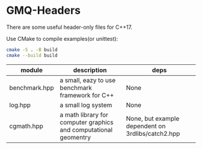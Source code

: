 # GMQ-Headers

There are some useful header-only files for C++17.

Use CMake to compile examples(or unittest):

```bash
cmake -S . -B build
cmake --build build
```


|module|description|deps|
|--|--|--|
|benchmark.hpp|a small, eazy to use benchmark framework for C++|None|
|log.hpp|a small log system|None|
|cgmath.hpp|a math library for computer graphics and computational geomentry|None, but example dependent on 3rdlibs/catch2.hpp|
